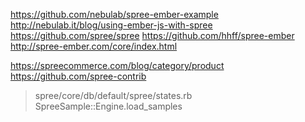 
https://github.com/nebulab/spree-ember-example
http://nebulab.it/blog/using-ember-js-with-spree
https://github.com/spree/spree
https://github.com/hhff/spree-ember
http://spree-ember.com/core/index.html

https://spreecommerce.com/blog/category/product
https://github.com/spree-contrib

> spree/core/db/default/spree/states.rb
> SpreeSample::Engine.load_samples
